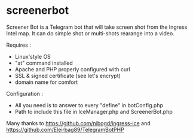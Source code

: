 # screenerbot

Screener Bot is a Telegram bot that will take screen shot from the Ingress Intel map.
It can do simple shot or multi-shots rearange into a video.

Requires :
- Linux'style OS
- "at" command installed
- Apache and PHP properly configured with curl
- SSL & signed certificate (see let's encrypt)
- domain name for comfort

Configuration :
- All you need is to answer to every "define" in botConfig.php
- Path to include this file in IceManager.php and ScreenerBot.php

Many thanks to https://github.com/nibogd/ingress-ice and https://github.com/Eleirbag89/TelegramBotPHP
